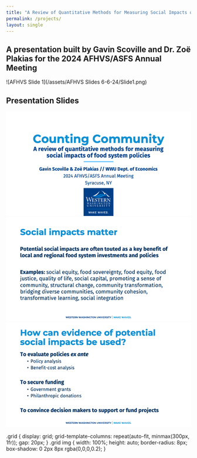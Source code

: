 ```yaml
---
title: "A Review of Quantitative Methods for Measuring Social Impacts of Food System Policies"
permalink: /projects/
layout: single
---
```


## A presentation built by Gavin Scoville and Dr. Zoë Plakias for the 2024 AFHVS/ASFS Annual Meeting
![AFHVS Slide 1](/assets/AFHVS Slides 6-6-24/Slide1.png)
## Presentation Slides

<div class="grid">
  <img src="/assets/AFHVS Slides 6-6-24/Slide1.png" alt="Slide 1" />
  <img src="/assets/AFHVS Slides 6-6-24/Slide2.png" alt="Slide 2" />
  <img src="/assets/AFHVS Slides 6-6-24/Slide3.png" alt="Slide 3" />
</div>

.grid {
  display: grid;
  grid-template-columns: repeat(auto-fit, minmax(300px, 1fr));
  gap: 20px;
}
.grid img {
  width: 100%;
  height: auto;
  border-radius: 8px;
  box-shadow: 0 2px 8px rgba(0,0,0,0.2);
}
